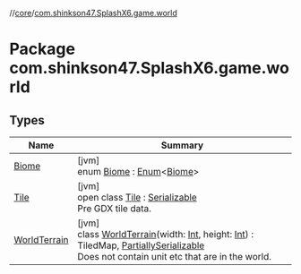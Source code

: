 //[core](../../index.md)/[com.shinkson47.SplashX6.game.world](index.md)

# Package com.shinkson47.SplashX6.game.world

## Types

| Name | Summary |
|---|---|
| [Biome](-biome/index.md) | [jvm]<br>enum [Biome](-biome/index.md) : [Enum](https://kotlinlang.org/api/latest/jvm/stdlib/kotlin/-enum/index.html)&lt;[Biome](-biome/index.md)&gt; |
| [Tile](-tile/index.md) | [jvm]<br>open class [Tile](-tile/index.md) : [Serializable](https://docs.oracle.com/javase/8/docs/api/java/io/Serializable.html)<br>Pre GDX tile data. |
| [WorldTerrain](-world-terrain/index.md) | [jvm]<br>class [WorldTerrain](-world-terrain/index.md)(width: [Int](https://kotlinlang.org/api/latest/jvm/stdlib/kotlin/-int/index.html), height: [Int](https://kotlinlang.org/api/latest/jvm/stdlib/kotlin/-int/index.html)) : TiledMap, [PartiallySerializable](../com.shinkson47.SplashX6.utility/-partially-serializable/index.md)<br>Does not contain unit etc that are in the world. |
